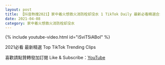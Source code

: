 ```yaml
---
layout: post
title: 【抖音熱搜2021】家中着火想救火消防栓却没水 1 TikTok Daily 最新必看精選合集2021 04 08
date: 2021-04-08
category: 家中着火想救火消防栓却没水
---
```


{% include youtube-video.html id="iSviT5iABoI" %}

2021必看 最新精選 Top TikTok Trending Clips

喜歡請點贊轉發加訂閱 Like & Subscribe：[YouTube](https://www.youtube.com/channel/UCAoR7VcanIPd04uEq_GIylA/videos)

